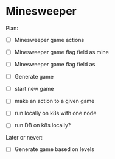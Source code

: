 # Minesweeper

Plan:

* [ ] Minesweeper game actions
* [ ] Minesweeper game flag field as mine
* [ ] Minesweeper game flag field as 
* [ ] Generate game
* [ ] start new game
* [ ] make an action to a given game
* [ ] run locally on k8s with one node
* [ ] run DB on k8s locally?


Later or never:

* [ ] Generate game based on levels
